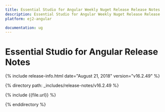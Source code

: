 ```yaml
---
title: Essential Studio for Angular Weekly Nuget Release Release Notes  
description: Essential Studio for Angular Weekly Nuget Release Release Notes  
platform: ej2-angular

documentation: ug
---
```


# Essential Studio for  Angular  Release Notes  

{% include release-info.html date="August 21, 2018"   version="v16.2.49"  %} 

{% directory path: _includes/release-notes/v16.2.49 %}

{% include {{file.url}} %}

{% enddirectory %}
